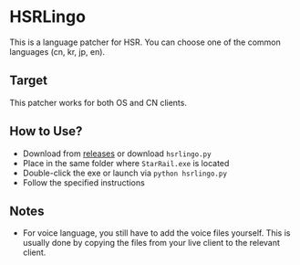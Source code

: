 # HSRLingo

This is a language patcher for HSR. You can choose one of the common languages (cn, kr, jp, en).

## Target

This patcher works for both OS and CN clients.

## How to Use?

- Download from [releases](https://github.com/AFNGP/HSRLingo) or download `hsrlingo.py` 
- Place in the same folder where `StarRail.exe` is located
- Double-click the exe or launch via `python hsrlingo.py`
- Follow the specified instructions

## Notes

- For voice language, you still have to add the voice files yourself. This is usually done by copying the files from your live client to the relevant client.